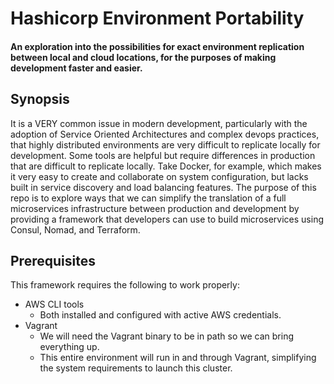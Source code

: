 # Hashicorp Environment Portability
#### An exploration into the possibilities for exact environment replication between local and cloud locations, for the purposes of making development faster and easier.

## Synopsis

It is a VERY common issue in modern development, particularly with the adoption of Service Oriented Architectures and
complex devops practices, that highly distributed environments are very difficult to replicate locally for development.
  Some tools are helpful but require differences in production that are difficult to replicate locally.  Take Docker,
  for example, which makes it very easy to create and collaborate on system configuration, but lacks built in service
  discovery and load balancing features.  The purpose of this repo is to explore ways that we can simplify the translation
  of a full microservices infrastructure between production and development by providing a framework that developers can use to build microservices using
  Consul, Nomad, and Terraform.


## Prerequisites

This framework requires the following to work properly:
* AWS CLI tools
  * Both installed and configured with active AWS credentials.
* Vagrant
  * We will need the Vagrant binary to be in path so we can bring everything up.
  * This entire environment will run in and through Vagrant, simplifying the system requirements to launch this cluster. 
